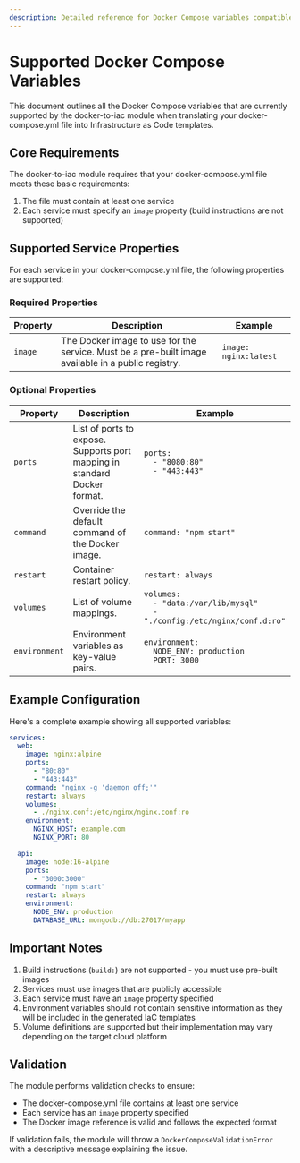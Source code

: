 ```yaml
---
description: Detailed reference for Docker Compose variables compatible with docker-to-iac translations. Find supported service properties, registry options, and configuration examples for successful IaC deployments.
---
```


# Supported Docker Compose Variables

This document outlines all the Docker Compose variables that are currently supported by the docker-to-iac module when translating your docker-compose.yml file into Infrastructure as Code templates.

## Core Requirements

The docker-to-iac module requires that your docker-compose.yml file meets these basic requirements:

1. The file must contain at least one service
2. Each service must specify an `image` property (build instructions are not supported)

## Supported Service Properties

For each service in your docker-compose.yml file, the following properties are supported:

### Required Properties

| Property | Description | Example |
|----------|-------------|----------|
| `image` | The Docker image to use for the service. Must be a pre-built image available in a public registry. | `image: nginx:latest` |

### Optional Properties

| Property | Description | Example |
|----------|-------------|----------|
| `ports` | List of ports to expose. Supports port mapping in standard Docker format. | `ports:`<br>`  - "8080:80"`<br>`  - "443:443"` |
| `command` | Override the default command of the Docker image. | `command: "npm start"` |
| `restart` | Container restart policy. | `restart: always` |
| `volumes` | List of volume mappings. | `volumes:`<br>`  - "data:/var/lib/mysql"`<br>`  - "./config:/etc/nginx/conf.d:ro"` |
| `environment` | Environment variables as key-value pairs. | `environment:`<br>`  NODE_ENV: production`<br>`  PORT: 3000` |

## Example Configuration

Here's a complete example showing all supported variables:

```yaml
services:
  web:
    image: nginx:alpine
    ports:
      - "80:80"
      - "443:443"
    command: "nginx -g 'daemon off;'"
    restart: always
    volumes:
      - ./nginx.conf:/etc/nginx/nginx.conf:ro
    environment:
      NGINX_HOST: example.com
      NGINX_PORT: 80

  api:
    image: node:16-alpine
    ports:
      - "3000:3000"
    command: "npm start"
    restart: always
    environment:
      NODE_ENV: production
      DATABASE_URL: mongodb://db:27017/myapp
```

## Important Notes

1. Build instructions (`build:`) are not supported - you must use pre-built images
2. Services must use images that are publicly accessible
3. Each service must have an `image` property specified
4. Environment variables should not contain sensitive information as they will be included in the generated IaC templates
5. Volume definitions are supported but their implementation may vary depending on the target cloud platform

## Validation

The module performs validation checks to ensure:

- The docker-compose.yml file contains at least one service
- Each service has an `image` property specified
- The Docker image reference is valid and follows the expected format

If validation fails, the module will throw a `DockerComposeValidationError` with a descriptive message explaining the issue.
